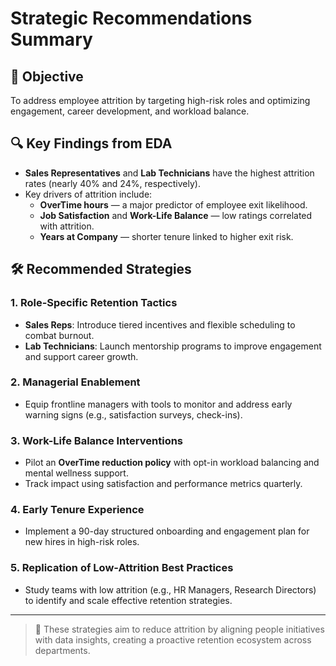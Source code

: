 # Strategic Recommendations Summary

## 🎯 Objective
To address employee attrition by targeting high-risk roles and optimizing engagement, career development, and workload balance.

## 🔍 Key Findings from EDA
- **Sales Representatives** and **Lab Technicians** have the highest attrition rates (nearly 40% and 24%, respectively).
- Key drivers of attrition include:
  - **OverTime hours** — a major predictor of employee exit likelihood.
  - **Job Satisfaction** and **Work-Life Balance** — low ratings correlated with attrition.
  - **Years at Company** — shorter tenure linked to higher exit risk.

## 🛠️ Recommended Strategies

### 1. Role-Specific Retention Tactics
- **Sales Reps**: Introduce tiered incentives and flexible scheduling to combat burnout.
- **Lab Technicians**: Launch mentorship programs to improve engagement and support career growth.

### 2. Managerial Enablement
- Equip frontline managers with tools to monitor and address early warning signs (e.g., satisfaction surveys, check-ins).

### 3. Work-Life Balance Interventions
- Pilot an **OverTime reduction policy** with opt-in workload balancing and mental wellness support.
- Track impact using satisfaction and performance metrics quarterly.

### 4. Early Tenure Experience
- Implement a 90-day structured onboarding and engagement plan for new hires in high-risk roles.

### 5. Replication of Low-Attrition Best Practices
- Study teams with low attrition (e.g., HR Managers, Research Directors) to identify and scale effective retention strategies.

---

> 📌 These strategies aim to reduce attrition by aligning people initiatives with data insights, creating a proactive retention ecosystem across departments.

